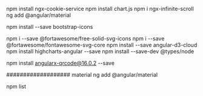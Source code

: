 npm install ngx-cookie-service
npm install chart.js
npm i ngx-infinite-scroll
ng add @angular/material

npm install --save bootstrap-icons


npm i --save @fortawesome/free-solid-svg-icons
npm i --save @fortawesome/fontawesome-svg-core
npm install --save angular-d3-cloud
npm install highcharts-angular --save
npm install --save-dev @types/node

npm install angularx-qrcode@16.0.2 --save

################### material
ng add @angular/material


npm list
